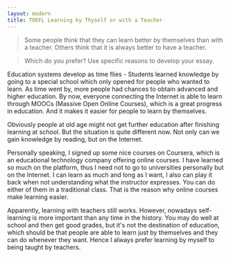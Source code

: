 ```yaml
---
layout: modern
title: TOEFL Learning by Thyself or with a Teacher
---
```


> Some people think that they can learn better by themselves than with a teacher. Others think that it is always better to have a teacher.

> Which do you prefer? Use specific reasons to develop your essay.

Education systems develop as time flies - Students learned knowledge by going to a special school which only opened for people who wanted to learn. As time went by, more people had chances to obtain advanced and higher education. By now, everyone connecting the Internet is able to learn through MOOCs (Massive Open Online Courses), which is a great progress in education. And it makes it easier for people to learn by themselves.

Obviously people at old age might not get further education after finishing learning at school. But the situation is quite different now. Not only can we gain knowledge by reading, but on the Internet.

Personally speaking, I signed up some nice courses on Coursera, which is an educational technology company offering online courses. I have learned so much on the platform, thus I need not to go to universities personally but on the Internet. I can learn as much and long as I want, I also can play it back when not understanding what the instructor expresses. You can do either of them in a traditional class. That is the reason why online courses make learning easier.

Apparently, learning with teachers still works. However, nowadays self-learning is more important than any time in the history. You may do well at school and then get good grades, but it's not the destination of education, which should be that people are able to learn just by themselves and they can do whenever they want. Hence I always prefer learning by myself to being taught by teachers.


